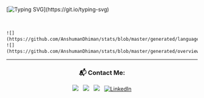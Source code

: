 [![Typing SVG](https://readme-typing-svg.herokuapp.com?font=Yanone+Kaffeesatz&color=40cfcd&size=64&center=true&vCenter=true&width=1000&height=200&lines=Hi+%F0%9F%91%8B%2C+I'm+Anshuman%2C;From+Delhi%2C+India.)](https://git.io/typing-svg)

<!--
**AnshumanDhiman/AnshumanDhiman** is a ✨ _special_ ✨ repository because its `README.md` (this file) appears on your GitHub profile.

Here are some ideas to get you started:

- 🔭 I’m currently working on ...
- 🌱 I’m currently learning ...
- 👯 I’m looking to collaborate on ...
- 🤔 I’m looking for help with ...
- 💬 Ask me about ...
- 📫 How to reach me: ...
- 😄 Pronouns: ...
- ⚡ Fun fact: ...
-->

  <br>
  
    ![](https://github.com/AnshumanDhiman/stats/blob/master/generated/languages.svg)
    ![](https://github.com/AnshumanDhiman/stats/blob/master/generated/overview.svg)
    
<hr>
 <h3 align = "center">📬 Contact Me:</h3>
<p align='middle'>
<a href="https://instagram.com/anshuman.dhiman"><img height="43" src="https://img.icons8.com/nolan/64/instagram-new.png"/></a>&nbsp;&nbsp;
<a href="https://www.facebook.com/anshuman.dhiman.359"><img height="40" src="https://img.icons8.com/ultraviolet/40/000000/facebook-circled--v1.png"/></a>&nbsp;&nbsp;
<a href="https://twitter.com/AnshumanDhiman5"><img height="40" src="https://img.icons8.com/office/40/000000/twitter.png"/></a>&nbsp;&nbsp;
<a href="https://www.linkedin.com/in/anshuman-dhiman-06a7341ab/"><img alt="LinkedIn" height="40" width="40" src="https://img.icons8.com/ultraviolet/40/000000/linkedin.png"/></a>



</p>  
